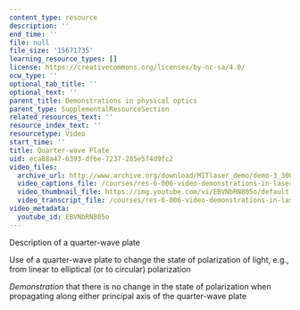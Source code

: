```yaml
---
content_type: resource
description: ''
end_time: ''
file: null
file_size: '15671735'
learning_resource_types: []
license: https://creativecommons.org/licenses/by-nc-sa/4.0/
ocw_type: ''
optional_tab_title: ''
optional_text: ''
parent_title: Demonstrations in physical optics
parent_type: SupplementalResourceSection
related_resources_text: ''
resource_index_text: ''
resourcetype: Video
start_time: ''
title: Quarter-wave Plate
uid: eca88a47-6393-df6e-7237-285e5f4d9fc2
video_files:
  archive_url: http://www.archive.org/download/MITlaser_demo/demo-3_300k.mp4
  video_captions_file: /courses/res-6-006-video-demonstrations-in-lasers-and-optics-spring-2008/4dbb0f1cdef75effb17bd4bdce8d0b44_EBVNbRN805o.vtt
  video_thumbnail_file: https://img.youtube.com/vi/EBVNbRN805o/default.jpg
  video_transcript_file: /courses/res-6-006-video-demonstrations-in-lasers-and-optics-spring-2008/711cb23d3cce130bbfbe0030a576410f_EBVNbRN805o.pdf
video_metadata:
  youtube_id: EBVNbRN805o
---
```


Description of a quarter-wave plate

Use of a quarter-wave plate to change the state of polarization of light, e.g., from linear to elliptical (or to circular) polarization

_Demonstration_ that there is no change in the state of polarization when propagating along either principal axis of the quarter-wave plate

